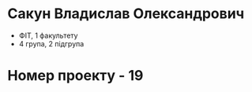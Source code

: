 # Сакун Владислав Олександрович
- ФІТ, 1 факультету
- 4 група, 2 підгрупа 

# Номер проекту - 19



